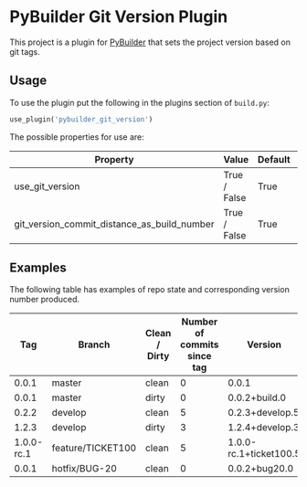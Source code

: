 PyBuilder Git Version Plugin
============================

This project is a plugin for [PyBuilder](https://pybuilder.io) that sets the
project version based on git tags.

Usage
-----

To use the plugin put the following in the plugins section of `build.py`:

```python
use_plugin('pybuilder_git_version')
```

The possible properties for use are:

| Property                                    | Value        | Default | Usage                                      |
|---------------------------------------------|--------------|---------|--------------------------------------------|
| use_git_version                             | True / False | True    | Turns off pybuilder_git_version            |
| git_version_commit_distance_as_build_number | True / False | True    | Uses commit count from tag as build number |


Examples
--------

The following table has examples of repo state and corresponding version
number produced.

| Tag        | Branch            | Clean / Dirty | Number of commits since tag | Version                |
|------------|-------------------|---------------|-----------------------------|------------------------|
| 0.0.1      | master            | clean         | 0                           | 0.0.1                  |
| 0.0.1      | master            | dirty         | 0                           | 0.0.2+build.0          |
| 0.2.2      | develop           | clean         | 5                           | 0.2.3+develop.5        |
| 1.2.3      | develop           | dirty         | 3                           | 1.2.4+develop.3        |
| 1.0.0-rc.1 | feature/TICKET100 | clean         | 5                           | 1.0.0-rc.1+ticket100.5 |
| 0.0.1      | hotfix/BUG-20     | clean         | 0                           | 0.0.2+bug20.0          |